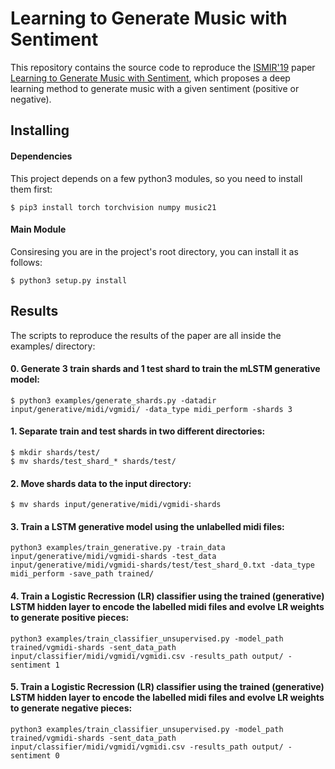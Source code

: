 # Learning to Generate Music with Sentiment

This repository contains the source code to reproduce the [ISMIR'19](https://ismir2019.ewi.tudelft.nl/) paper [Learning to Generate Music with Sentiment](http://www.lucasnferreira.com/papers/2019/ismir-learning.pdf), which proposes a deep learning method to generate music with a given sentiment (positive or negative).

## Installing

#### Dependencies

This project depends on a few python3 modules, so you need to install them first:

```
$ pip3 install torch torchvision numpy music21
```

#### Main Module

Consiresing you are in the project's root directory, you can install it as follows:

```
$ python3 setup.py install 
```

## Results

The scripts to reproduce the results of the paper are all inside the examples/ directory:

#### 0. Generate 3 train shards and 1 test shard to train the mLSTM generative model:
```
$ python3 examples/generate_shards.py -datadir input/generative/midi/vgmidi/ -data_type midi_perform -shards 3
```

#### 1. Separate train and test shards in two different directories:

```
$ mkdir shards/test/
$ mv shards/test_shard_* shards/test/
```

#### 2. Move shards data to the input directory:

```
$ mv shards input/generative/midi/vgmidi-shards
```

#### 3. Train a LSTM generative model using the unlabelled midi files:

```
python3 examples/train_generative.py -train_data input/generative/midi/vgmidi-shards -test_data input/generative/midi/vgmidi-shards/test/test_shard_0.txt -data_type midi_perform -save_path trained/
```

#### 4. Train a Logistic Recression (LR) classifier using the trained (generative) LSTM hidden layer to encode the labelled midi files and evolve LR weights to generate positive pieces:

```
python3 examples/train_classifier_unsupervised.py -model_path trained/vgmidi-shards -sent_data_path input/classifier/midi/vgmidi/vgmidi.csv -results_path output/ -sentiment 1
```

#### 5. Train a Logistic Recression (LR) classifier using the trained (generative) LSTM hidden layer to encode the labelled midi files and evolve LR weights to generate negative pieces:

```
python3 examples/train_classifier_unsupervised.py -model_path trained/vgmidi-shards -sent_data_path input/classifier/midi/vgmidi/vgmidi.csv -results_path output/ -sentiment 0
```
